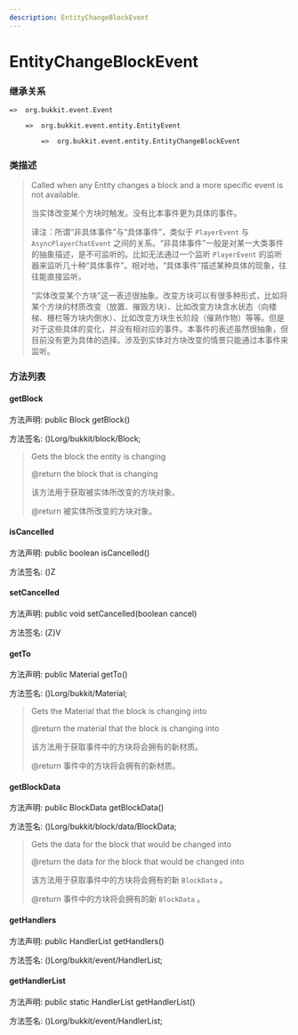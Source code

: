 ```yaml
---
description: EntityChangeBlockEvent
---
```


# EntityChangeBlockEvent

### 继承关系

    =>  org.bukkit.event.Event

        =>  org.bukkit.event.entity.EntityEvent

            =>  org.bukkit.event.entity.EntityChangeBlockEvent

### 类描述

> Called when any Entity changes a block and a more specific event is not available.
> 
> <p>
> 
> 当实体改变某个方块时触发。没有比本事件更为具体的事件。
> 
> <p>
> 
> 译注：所谓“非具体事件”与“具体事件”，类似于 `PlayerEvent` 与 `AsyncPlayerChatEvent` 之间的关系。“非具体事件”一般是对某一大类事件的抽象描述，是不可监听的。比如无法通过一个监听 `PlayerEvent` 的监听器来监听几十种“具体事件”。相对地，“具体事件”描述某种具体的现象，往往能直接监听。
> 
> “实体改变某个方块”这一表述很抽象。改变方块可以有很多种形式，比如将某个方块的材质改变（放置、摧毁方块）、比如改变方块含水状态（向楼梯、栅栏等方块内倒水）、比如改变方块生长阶段（催熟作物）等等。但是对于这些具体的变化，并没有相对应的事件。本事件的表述虽然很抽象，但目前没有更为具体的选择。涉及到实体对方块改变的情景只能通过本事件来监听。

### 方法列表

#### getBlock

方法声明: public Block getBlock()

方法签名: ()Lorg/bukkit/block/Block;

> Gets the block the entity is changing
> 
> @return the block that is changing
> 
> <p>
> 
> 该方法用于获取被实体所改变的方块对象。
> 
> @return 被实体所改变的方块对象。

#### isCancelled

方法声明: public boolean isCancelled()

方法签名: ()Z

#### setCancelled

方法声明: public void setCancelled(boolean cancel)

方法签名: (Z)V

#### getTo

方法声明: public Material getTo()

方法签名: ()Lorg/bukkit/Material;

> Gets the Material that the block is changing into
> 
> @return the material that the block is changing into
> 
> <p>
> 
> 该方法用于获取事件中的方块将会拥有的新材质。
> 
> @return 事件中的方块将会拥有的新材质。

#### getBlockData

方法声明: public BlockData getBlockData()

方法签名: ()Lorg/bukkit/block/data/BlockData;

> Gets the data for the block that would be changed into
> 
> @return the data for the block that would be changed into
> 
> <p>
> 
> 该方法用于获取事件中的方块将会拥有的新 `BlockData` 。
> 
> @return 事件中的方块将会拥有的新 `BlockData` 。

#### getHandlers

方法声明: public HandlerList getHandlers()

方法签名: ()Lorg/bukkit/event/HandlerList;

#### getHandlerList

方法声明: public static HandlerList getHandlerList()

方法签名: ()Lorg/bukkit/event/HandlerList;